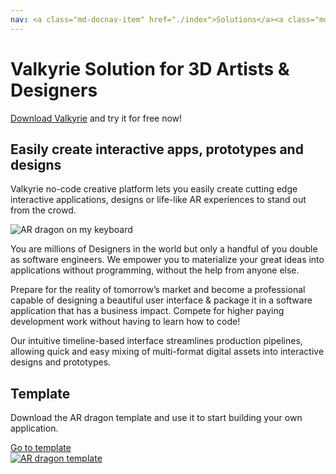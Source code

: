 ```yaml
---
nav: <a class="md-docnav-item" href="./index">Solutions</a><a class="md-docnav-item" href="">3D artists &amp; designers</a>
---
```


# Valkyrie Solution for 3D Artists & Designers
[Download Valkyrie](/vlk/downloads) and try it for free now!

## Easily create interactive apps, prototypes and designs

Valkyrie no-code creative platform lets you easily create cutting edge interactive applications, designs or life-like AR experiences to stand out from the crowd.

<img src= "https://cdn2.talansoft.com/ftp/img/tutorial_sample_images/ios-dragon_on_keyboard-Iphone-5.5b-v2.png" alt="AR dragon on my keyboard" />

You are millions of Designers in the world but only a handful of you double as software engineers. We empower you to materialize your great ideas into applications without programming, without the help from anyone else.

Prepare for the reality of tomorrow’s market and become a professional capable of designing a beautiful user interface & package it in a software application that has a business impact. Compete for higher paying development work without having to learn how to code!

Our intuitive timeline-based interface streamlines production pipelines, allowing quick and easy mixing of multi-format digital assets into interactive designs and prototypes.

## Template
Download the AR dragon template and use it to start building your own application.  

<a class="btn btn-primary" href="/md/docs/VlkSamples/ar-dragon">Go to template</a>  
<a href="/md/docs/VlkSamples/ar-dragon">
<img src= "https://cdn2.talansoft.com/ftp/img/www/Dragon-AR-3.png" alt="AR dragon template" />
</a>
